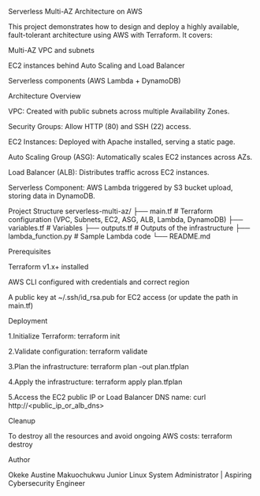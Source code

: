 Serverless Multi-AZ Architecture on AWS

This project demonstrates how to design and deploy a highly available, fault-tolerant architecture using AWS with Terraform.
It covers:

Multi-AZ VPC and subnets

EC2 instances behind Auto Scaling and Load Balancer

Serverless components (AWS Lambda + DynamoDB)

Architecture Overview

VPC: Created with public subnets across multiple Availability Zones.

Security Groups: Allow HTTP (80) and SSH (22) access.

EC2 Instances: Deployed with Apache installed, serving a static page.

Auto Scaling Group (ASG): Automatically scales EC2 instances across AZs.

Load Balancer (ALB): Distributes traffic across EC2 instances.

Serverless Component: AWS Lambda triggered by S3 bucket upload, storing data in DynamoDB.


Project Structure
serverless-multi-az/
├── main.tf                # Terraform configuration (VPC, Subnets, EC2, ASG, ALB, Lambda, DynamoDB)
├── variables.tf           # Variables 
├── outputs.tf             # Outputs of the infrastructure
├── lambda_function.py     # Sample Lambda code
└── README.md


Prerequisites

Terraform v1.x+ installed

AWS CLI configured with credentials and correct region

A public key at ~/.ssh/id_rsa.pub for EC2 access (or update the path in main.tf)


Deployment

1.Initialize Terraform:
terraform init

2.Validate configuration:
terraform validate

3.Plan the infrastructure:
terraform plan -out plan.tfplan

4.Apply the infrastructure:
terraform apply plan.tfplan

5.Access the EC2 public IP or Load Balancer DNS name:
curl http://<public_ip_or_alb_dns>

Cleanup

To destroy all the resources and avoid ongoing AWS costs:
terraform destroy



Author

Okeke Austine Makuochukwu
Junior Linux System Administrator | Aspiring Cybersecurity Engineer
